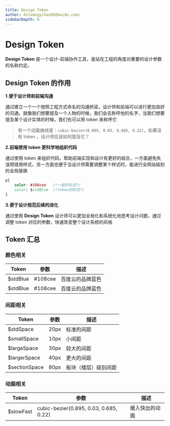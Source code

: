 ```yaml
---
title: Design Token
author: dz(wangyihan05@baidu.com)
sidebarDepth: 0
---
```


# Design Token

**Design Token** 是一个设计-前端协作工具，是站在工程的角度对重要的设计参数的名称约定。

## Design Token 的作用

**1.便于设计师和前端沟通**

通过建立一个一个按照工程方式命名的沟通桥梁，设计师和前端可以进行更加良好的沟通。就像我们想要提及一个人物的时候，我们会去称呼他的名字，当我们想要提及某个设计实体的时候，我们也可以用 token 来称呼它

>有一个动画曲线是：`cubic-bezier(0.895, 0.03, 0.685, 0.22)`，如果没有 token ，设计师应该如何提及它？


**2.前端使用 token 更科学地组织代码**

通过使用 token 来组织代码，帮助前端实现和设计有更好的结合，一方面避免失误用错用样式，另一方面也便于当设计师需要调整某个样式时，能进行全网站级别的全局替换

``` css
p{
    color: #108cee   /*一般的形式*/
    color: $stdBlue  /*token的形式*/
}
``` 

**3.便于设计规范后续的进化**

通过使用 **Design Token** 设计师可以更加全局化和系统化地思考设计问题，通过调整 token 对应的参数，快速改变整个设计系统的风格

## Token 汇总

### 颜色相关

| Token         | 参数             | 描述 |
| ---------     |------------      | -----|
| $stdBlue      |#108cee           | 百度云的品牌蓝色|
| $stdBlue      |#108cee           | 百度云的品牌蓝色|

### 间距相关

| Token           | 参数             | 描述 |
| ---------        |------------   | -----|
| $stdSpace        |20px           | 标准的间距|
| $smallSpace      |10px           | 小间距|
| $largeSpace      |30px           | 较大的间距|
| $largerSpace      |40px           | 更大的间距|
| $sectionSpace      |80px           | 板块（楼层）级别间距|


### 动画相关

| Token          | 参数              | 描述 |
| ---------      | ------------      | -----|
| $slowFast      |cubic-bezier(0.895, 0.03, 0.685, 0.22)  | 缓入快出的动画|